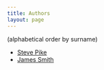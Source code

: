 ```yaml
---
title: Authors
layout: page
---
```


(alphabetical order by surname)

* [Steve Pike](http://github.com/stringfellow)
* [James Smith](http://github.com/Floppy)
